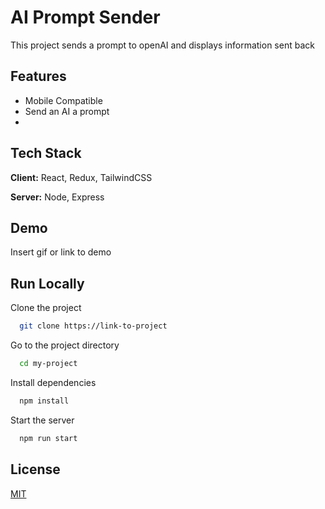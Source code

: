 # AI Prompt Sender

This project sends a prompt to openAI and displays information sent back

## Features

-   Mobile Compatible
-   Send an AI a prompt
-

## Tech Stack

**Client:** React, Redux, TailwindCSS

**Server:** Node, Express

## Demo

Insert gif or link to demo

## Run Locally

Clone the project

```bash
  git clone https://link-to-project
```

Go to the project directory

```bash
  cd my-project
```

Install dependencies

```bash
  npm install
```

Start the server

```bash
  npm run start
```

## License

[MIT](https://choosealicense.com/licenses/mit/)
